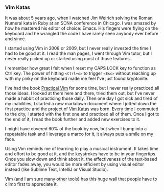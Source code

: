 ### Vim Katas

It was about 5 years ago, when I watched Jim Weirich solving the Roman Numeral kata in Ruby at an SCNA conference in Chicago. I was amazed by how he mastered his editor of choice: Emacs. His fingers were flying on the keyboard and he wrangled the code I have rarely seen anybody ever before and since.

I started using Vim in 2008 or 2009, but I never really invested the time I had to be good at it. I read the man pages, I went through Vim tutor, but I never really picked up or started using most of those features.

I remember how great I felt when I reset my CAPS LOCK key to function as Ctrl key. The power of hitting `<Ctrl+c>` to trigger `<Esc>` without reaching up with my pinky on the keyboard made me feel I've just found kryptonite.

I've had the book [Practical Vim](http://pragprog.com/practical_vim) for some time, but I never really practiced all those ideas. I looked at them here and there, tried them out, but I've never made a habbit of practicing those daily. Then one day I got sick and tired of my inabilities, I started a new markdown document where I jotted down the first practice and the project of [Vim Katas](http://www.github.com) was born. Every time I commuted to the city, I started with the first one and practiced all of them. Once I got to the end of it, I read the book further and added new exercises to it.

I might have covered 60% of the book by now, but when I bump into a repeatable task and I leverage a marco for it, it always puts a smile on my face.

Using Vim reminds me of learning to play a musical instrument. It takes time and effort to be good at it, and the keystrokes have to be in your fingertips. Once you slow down and think about it, the effectiveness of the text-based editor fades away, you would be more efficient by using visual editor instead (like Sublime Text, IntelliJ or Visual Studio).

Vim (and I am sure many other tools) has this huge wall that people have to climb first to appreciate it.

